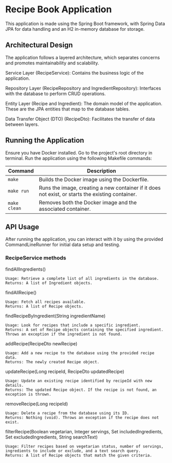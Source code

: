 # Recipe Book Application
This application is made using the Spring Boot framework, with Spring Data JPA for data handling and an H2 in-memory database for storage.

## Architectural Design
The application follows a layered architecture, which separates concerns and promotes maintainability and scalability.

Service Layer (RecipeService): Contains the business logic of the application.

Repository Layer (RecipeRepository and IngredientRepository): Interfaces with the database to perform CRUD operations.

Entity Layer (Recipe and Ingredient): The domain model of the application. These are the JPA entities that map to the database tables.

Data Transfer Object (DTO) (RecipeDto): Facilitates the transfer of data between layers.

## Running the Application
Ensure you have Docker installed.
Go to the project's root directory in terminal.
Run the application using the following Makefile commands:

| Command     | Description |
|-------------|-------------|
| `make`      | Builds the Docker image using the Dockerfile. |
| `make run`  | Runs the image, creating a new container if it does not exist, or starts the existing container. |
| `make clean`| Removes both the Docker image and the associated container. |

## API Usage
After running the application, you can interact with it by using the provided CommandLineRunner for initial data setup and testing.

### RecipeService methods
findAllIngredients()

    Usage: Retrieve a complete list of all ingredients in the database.
    Returns: A list of Ingredient objects.

findAllRecipe()

    Usage: Fetch all recipes available.
    Returns: A list of Recipe objects.

findRecipeByIngredient(String ingredientName)

    Usage: Look for recipes that include a specific ingredient.
    Returns: A set of Recipe objects containing the specified ingredient. Throws an exception if the ingredient is not found.

addRecipe(RecipeDto newRecipe)

    Usage: Add a new recipe to the database using the provided recipe data.
    Returns: The newly created Recipe object.

updateRecipe(Long recipeId, RecipeDto updatedRecipe)

    Usage: Update an existing recipe identified by recipeId with new details.
    Returns: The updated Recipe object. If the recipe is not found, an exception is thrown.

removeRecipe(Long recipeId)

    Usage: Delete a recipe from the database using its ID.
    Returns: Nothing (void). Throws an exception if the recipe does not exist.

filterRecipe(Boolean vegetarian, Integer servings, Set<String> includedIngredients, Set<String> excludedIngredients, String searchText)

    Usage: Filter recipes based on vegetarian status, number of servings, ingredients to include or exclude, and a text search query.
    Returns: A list of Recipe objects that match the given criteria.
